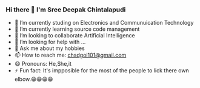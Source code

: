 ### Hi there 👋 I'm Sree Deepak Chintalapudi

<!--
**sreedeepakchintalapudi101/sreedeepakchintalapudi101** is a ✨ _special_ ✨ repository because its `README.md` (this file) appears on your GitHub profile.

Here are some ideas to get you started:
--->
- 🔭 I’m currently studing on Electronics and Communuication Technology
- 🌱 I’m currently learning source code management
- 👯 I’m looking to collaborate Artificial Intelligence
- 🤔 I’m looking for help with ...
- 💬 Ask me about my hobbies
- 📫 How to reach me: chsdgoi101@gmail.com
- 😄 Pronouns: He,She,it
- ⚡ Fun fact: It's impposible for the most of the people to lick there own elbow.😁😁😁😁

